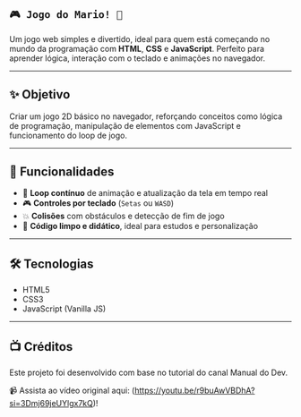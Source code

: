 **`🎮 Jogo do Mario! 🏰`**
---

Um jogo web simples e divertido, ideal para quem está começando no mundo da programação com **HTML**, **CSS** e **JavaScript**. Perfeito para aprender lógica, interação com o teclado e animações no navegador.

---

## ✨ Objetivo

Criar um jogo 2D básico no navegador, reforçando conceitos como lógica de programação, manipulação de elementos com JavaScript e funcionamento do loop de jogo.

---

## 🚀 Funcionalidades

- 🔁 **Loop contínuo** de animação e atualização da tela em tempo real  
- 🎮 **Controles por teclado** (`Setas` ou `WASD`)  
- 💥 **Colisões** com obstáculos e detecção de fim de jogo  
- 🧠 **Código limpo e didático**, ideal para estudos e personalização  

---

## 🛠️ Tecnologias

- HTML5  
- CSS3  
- JavaScript (Vanilla JS)
---

## 📺 Créditos
Este projeto foi desenvolvido com base no tutorial do canal Manual do Dev.

📹 Assista ao vídeo original aqui: (https://youtu.be/r9buAwVBDhA?si=3Dmj69jeUYlgx7kQ)! 
